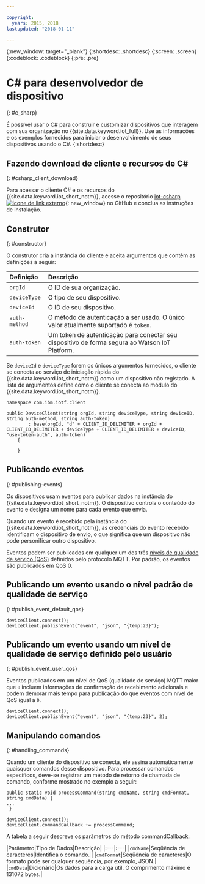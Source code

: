 ```yaml
---

copyright:
  years: 2015, 2018
lastupdated: "2018-01-11"

---
```


{:new_window: target="_blank"}
{:shortdesc: .shortdesc}
{:screen: .screen}
{:codeblock: .codeblock}
{:pre: .pre}


# ﻿C# para desenvolvedor de dispositivo
{: #c_sharp}

É possível usar o C# para construir e customizar dispositivos que interagem com sua organização no {{site.data.keyword.iot_full}}. Use as informações e os exemplos fornecidos para iniciar o desenvolvimento de seus dispositivos usando o C#.
{:shortdesc}

## Fazendo download de cliente e recursos de C#
{: #csharp_client_download}

Para acessar o cliente C# e os recursos do {{site.data.keyword.iot_short_notm}}, acesse o repositório [iot-csharp ![Ícone de link externo](../../../../icons/launch-glyph.svg "Ícone de link externo")](https://github.com/ibm-watson-iot/iot-csharp){: new_window} no GitHub e conclua as instruções de instalação.


## Construtor
{: #constructor}

O construtor cria a instância do cliente e aceita argumentos que contêm as definições a seguir:

|Definição |Descrição |
|:---|:---|
|`orgId`|O ID de sua organização.|
|`deviceType`|O tipo de seu dispositivo.|
|`deviceId` |O ID de seu dispositivo.|
|`auth-method`   |O método de autenticação a ser usado. O único valor atualmente suportado é `token`.|
|`auth-token`   |Um token de autenticação para conectar seu dispositivo de forma segura ao Watson IoT Platform.|


Se `deviceId` e `deviceType` forem os únicos argumentos fornecidos, o cliente se conecta ao serviço de iniciação rápida do {{site.data.keyword.iot_short_notm}} como um dispositivo não registado. A lista de argumentos define como o cliente se conecta ao módulo do {{site.data.keyword.iot_short_notm}}.


```
namespace com.ibm.iotf.client

public DeviceClient(string orgId, string deviceType, string deviceID, string auth-method, string auth-token)
        : base(orgId, "d" + CLIENT_ID_DELIMITER + orgId + CLIENT_ID_DELIMITER + deviceType + CLIENT_ID_DELIMITER + deviceID, "use-token-auth", auth-token)
    {

    }
```

## Publicando eventos
{: #publishing-events}

Os dispositivos usam eventos para publicar dados na instância do {{site.data.keyword.iot_short_notm}}. O dispositivo controla o conteúdo do evento e designa um nome para cada evento que envia.

Quando um evento é recebido pela instância do {{site.data.keyword.iot_short_notm}}, as credenciais do evento recebido identificam o dispositivo de envio, o que significa que um dispositivo não pode personificar outro dispositivo.

Eventos podem ser publicados em qualquer um dos três [níveis de qualidade de serviço (QoS)](../mqtt.html#managed-devices) definidos pelo protocolo MQTT. Por padrão, os eventos são publicados em QoS 0.


## Publicando um evento usando o nível padrão de qualidade de serviço
{: #publish_event_default_qos}

```
deviceClient.connect();
deviceClient.publishEvent("event", "json", "{temp:23}");
```


## Publicando um evento usando um nível de qualidade de serviço definido pelo usuário
{: #publish_event_user_qos}

Eventos publicados em um nível de QoS (qualidade de serviço) MQTT maior que `0` incluem informações de confirmação de recebimento adicionais e podem demorar mais tempo para publicação do que eventos com nível de QoS igual a `0`.


```
deviceClient.connect();
deviceClient.publishEvent("event", "json", "{temp:23}", 2);
```

## Manipulando comandos
{: #handling_commands}

Quando um cliente do dispositivo se conecta, ele assina automaticamente quaisquer comandos desse dispositivo. Para processar comandos específicos, deve-se registrar um método de retorno de chamada de comando, conforme mostrado no exemplo a seguir:

```
public static void processCommand(string cmdName, string cmdFormat, string cmdData) {
...
 }
```

```
deviceClient.connect();
deviceClient.commandCallback += processCommand;
```
A tabela a seguir descreve os parâmetros do método commandCallback:

|Parâmetro|Tipo de Dados|Descrição|
|:---|:---|
|`cmdName`|Seqüência de caracteres|Identifica o comando. |
|`cmdFormat`|Seqüência de caracteres|O formato pode ser qualquer sequência, por exemplo, JSON.|
|`cmdData`|Dicionário|Os dados para a carga útil. O comprimento máximo é 131072 bytes.|
